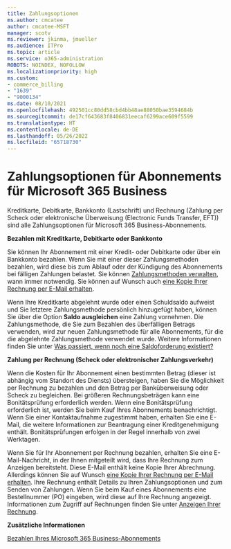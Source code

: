 ```yaml
---
title: Zahlungsoptionen
ms.author: cmcatee
author: cmcatee-MSFT
manager: scotv
ms.reviewer: jkinma, jmueller
ms.audience: ITPro
ms.topic: article
ms.service: o365-administration
ROBOTS: NOINDEX, NOFOLLOW
ms.localizationpriority: high
ms.custom:
- commerce_billing
- "1639"
- "9000134"
ms.date: 08/10/2021
ms.openlocfilehash: 492501cc80dd58cbd4bb48ae88050bae3594684b
ms.sourcegitcommit: de17cf643683f8406831eecaf6299ace609f5599
ms.translationtype: HT
ms.contentlocale: de-DE
ms.lasthandoff: 05/26/2022
ms.locfileid: "65718730"
---
```

# <a name="payment-options-for-microsoft-365-for-business-subscriptions"></a>Zahlungsoptionen für Abonnements für Microsoft 365 Business
  
Kreditkarte, Debitkarte, Bankkonto (Lastschrift) und Rechnung (Zahlung per Scheck oder elektronische Überweisung (Electronic Funds Transfer, EFT)) sind alle Zahlungsoptionen für Microsoft 365 Business-Abonnements.
  
**Bezahlen mit Kreditkarte, Debitkarte oder Bankkonto**
  
Sie können Ihr Abonnement mit einer Kredit- oder Debitkarte oder über ein Bankkonto bezahlen. Wenn Sie mit einer dieser Zahlungsmethoden bezahlen, wird diese bis zum Ablauf oder der Kündigung des Abonnements bei fälligen Zahlungen belastet. Sie können [Zahlungsmethoden verwalten](https://docs.microsoft.com/microsoft-365/commerce/billing-and-payments/manage-payment-methods), wann immer notwendig. Sie können auf Wunsch auch [eine Kopie Ihrer Rechnung per E-Mail erhalten](https://docs.microsoft.com/microsoft-365/commerce/billing-and-payments/view-your-bill-or-invoice#receive-a-copy-of-your-billing-statement-in-email).

Wenn Ihre Kreditkarte abgelehnt wurde oder einen Schuldsaldo aufweist und Sie letztere Zahlungsmethode persönlich hinzugefügt haben, können Sie über die Option **Saldo ausgleichen** eine Zahlung vornehmen. Die Zahlungsmethode, die Sie zum Bezahlen des überfälligen Betrags verwenden, wird zur neuen Zahlungsmethode für alle Abonnements, für die die abgelehnte Zahlungsmethode verwendet wurde. Weitere Informationen finden Sie unter [Was passiert, wenn noch eine Saldoforderung existiert?](https://docs.microsoft.com/microsoft-365/commerce/billing-and-payments/pay-for-your-subscription#what-if-i-have-an-outstanding-balance)

**Zahlung per Rechnung (Scheck oder elektronischer Zahlungsverkehr)**
  
Wenn die Kosten für Ihr Abonnement einen bestimmten Betrag (dieser ist abhängig vom Standort des Diensts) übersteigen, haben Sie die Möglichkeit per Rechnung zu bezahlen und den Betrag per Banküberweisung oder Scheck zu begleichen. Bei größeren Rechnungsbeträgen kann eine Bonitätsprüfung erforderlich werden. Wenn eine Bonitätsprüfung erforderlich ist, werden Sie beim Kauf Ihres Abonnements benachrichtigt. Wenn Sie einer Kontaktaufnahme zugestimmt haben, erhalten Sie eine E-Mail, die weitere Informationen zur Beantragung einer Kreditgenehmigung enthält. Bonitätsprüfungen erfolgen in der Regel innerhalb von zwei Werktagen.

Wenn Sie für Ihr Abonnement per Rechnung bezahlen, erhalten Sie eine E-Mail-Nachricht, in der Ihnen mitgeteilt wird, dass Ihre Rechnung zum Anzeigen bereitsteht. Diese E-Mail enthält keine Kopie Ihrer Abrechnung. Allerdings können Sie auf Wunsch [eine Kopie Ihrer Rechnung per E-Mail erhalten](https://docs.microsoft.com/microsoft-365/commerce/billing-and-payments/view-your-bill-or-invoice#receive-a-copy-of-your-billing-statement-in-email). Ihre Rechnung enthält Details zu Ihren Zahlungsoptionen und zum Senden von Zahlungen. Wenn Sie beim Kauf eines Abonnements eine Bestellnummer (PO) eingeben, wird diese auf Ihre Rechnung angezeigt. Informationen zum Zugriff auf Rechnungen finden Sie unter [Anzeigen Ihrer Rechnung](https://docs.microsoft.com/microsoft-365/commerce/billing-and-payments/view-your-bill-or-invoice).
  
**Zusätzliche Informationen**
  
[Bezahlen Ihres Microsoft 365 Business-Abonnements](https://docs.microsoft.com/microsoft-365/commerce/billing-and-payments/pay-for-your-subscription)